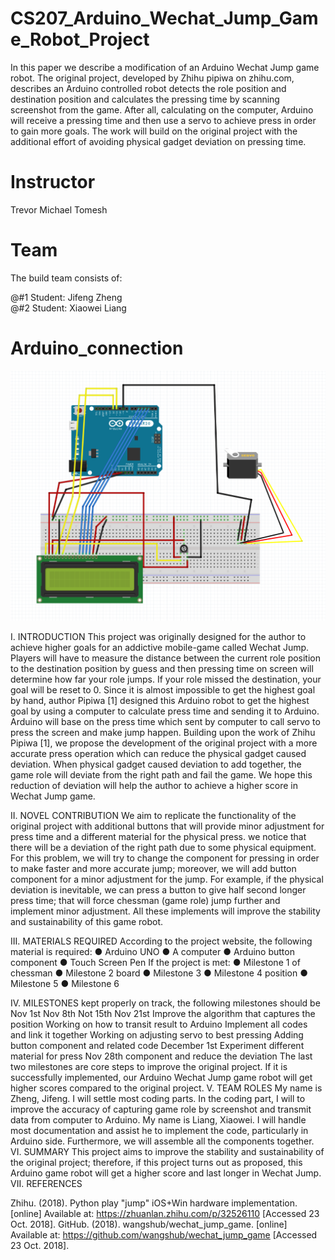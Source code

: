 # CS207_Arduino_Wechat_Jump_Game_Robot_Project

In this paper we describe a modification of an Arduino Wechat Jump game robot. The original project, developed by Zhihu pipiwa on zhihu.com, describes an Arduino controlled robot detects the role position and destination position and calculates the pressing time by scanning screenshot from the game. After all, calculating on the computer, Arduino will receive a pressing time and then use a servo to achieve press in order to gain more goals. The work will build on the original project with the additional effort of avoiding physical gadget deviation on pressing time.

# Instructor
Trevor Michael Tomesh

# Team
The build team consists of:

@#1 Student: Jifeng Zheng<br>
@#2 Student: Xiaowei Liang




# Arduino_connection
![alt text](https://github.com/zanhaomima/207project/blob/master/cs207.png)


I. INTRODUCTION
This project was originally designed for the author to achieve higher goals for an addictive mobile-game called Wechat Jump. Players will have to measure the distance between the current role position to the destination position by guess and then pressing time on screen will determine how far your role jumps. If your role missed the destination, your goal will be reset to 0. Since it is almost impossible to get the highest goal by hand, author Pipiwa [1] designed this Arduino robot to get the highest goal by using a computer to calculate press time and sending it to Arduino. Arduino will base on the press time which sent by computer to call servo to press the screen and make jump happen.
Building upon the work of Zhihu Pipiwa [1], we propose the development of the original project with a more accurate press operation which can reduce the physical gadget caused deviation. When physical gadget caused deviation to add together, the game role will deviate from the right path and fail the game. We hope this reduction of deviation will help the author to achieve a higher score in Wechat Jump game.

II. NOVEL CONTRIBUTION
We aim to replicate the functionality of the original project with additional buttons that will provide minor adjustment for press time and a different material for the physical press. we notice that there will be a deviation of the right path due to some physical equipment. For this problem, we will try to change the component for pressing in order to make faster and more accurate jump; moreover, we will add button component for a minor adjustment for the jump. For example, if the physical deviation is inevitable, we can press a button to give half second longer press time; that will force chessman (game role) jump further and implement minor adjustment. All these implements will improve the stability and sustainability of this game robot.


III. MATERIALS REQUIRED
According to the project website, the following material is required:
● Arduino UNO
● A computer
 ● Arduino button component
● Touch Screen Pen
If the project is
met:
● Milestone 1
of chessman
● Milestone 2
board
● Milestone 3
● Milestone 4
position
● Milestone 5
● Milestone 6


IV. MILESTONES
kept properly on track, the following milestones should be
Nov 1st
Nov 8th
Not 15th Nov 21st
Improve the algorithm that captures the position Working on how to transit result to Arduino
Implement all codes and link it together Working on adjusting servo to best pressing
Adding button component and related code December 1st Experiment different material for press
Nov 28th
component and reduce the deviation
The last two milestones are core steps to improve the original project. If it is successfully implemented, our Arduino Wechat Jump game robot will get higher scores compared to the original project.
V. TEAM ROLES
My name is Zheng, Jifeng. I will settle most coding parts. In the coding part, I will to improve the accuracy of capturing game role by screenshot and transmit data from computer to Arduino.
My name is Liang, Xiaowei. I will handle most documentation and assist he to implement the code, particularly in Arduino side.
Furthermore, we will assemble all the components together. VI. SUMMARY
This project aims to improve the stability and sustainability of the original project; therefore, if this project turns out as proposed, this Arduino game robot will get a higher score and last longer in Wechat Jump.
VII. REFERENCES

Zhihu. (2018). ​Python play "jump" iOS+Win hardware implementation​. [online] Available at: https://zhuanlan.zhihu.com/p/32526110 [Accessed 23 Oct. 2018].
GitHub. (2018). ​wangshub/wechat_jump_game​. [online] Available at: https://github.com/wangshub/wechat_jump_game [Accessed 23 Oct. 2018].
